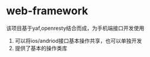 # web-framework
该项目基于yaf,openresty结合而成，为手机端接口开发使用
>
1. 可以将ios/andriod接口基本操作共享，也可以单独开发
2. 提供了基本的操作类库

